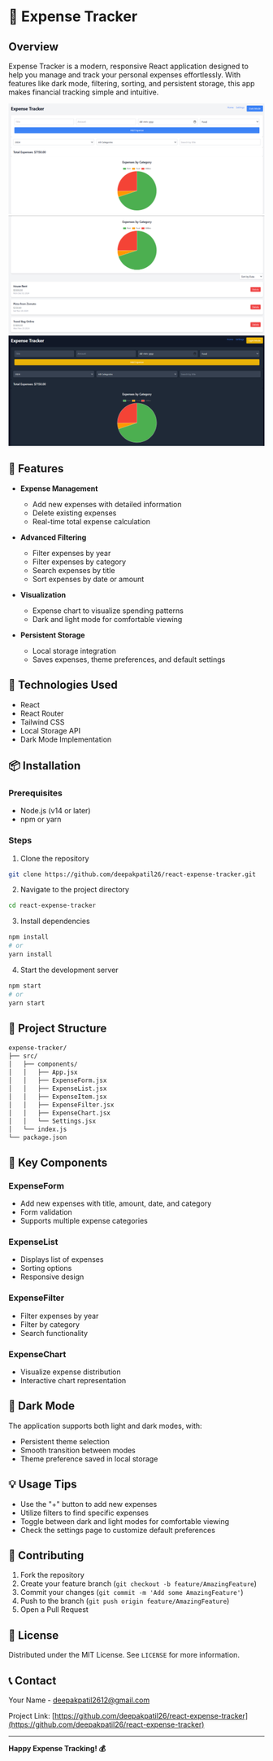 # 💸 Expense Tracker

## Overview

Expense Tracker is a modern, responsive React application designed to help you manage and track your personal expenses effortlessly. With features like dark mode, filtering, sorting, and persistent storage, this app makes financial tracking simple and intuitive.

![Light Mode-1](public/assets/part-1.png)
![Light Mode-2](public/assets/part-2.png)
![Dark Mode](public/assets/part-3.png)

## 🌟 Features

- **Expense Management**
  - Add new expenses with detailed information
  - Delete existing expenses
  - Real-time total expense calculation

- **Advanced Filtering**
  - Filter expenses by year
  - Filter expenses by category
  - Search expenses by title
  - Sort expenses by date or amount

- **Visualization**
  - Expense chart to visualize spending patterns
  - Dark and light mode for comfortable viewing

- **Persistent Storage**
  - Local storage integration
  - Saves expenses, theme preferences, and default settings

## 🚀 Technologies Used

- React
- React Router
- Tailwind CSS
- Local Storage API
- Dark Mode Implementation

## 📦 Installation

### Prerequisites
- Node.js (v14 or later)
- npm or yarn

### Steps
1. Clone the repository
```bash
git clone https://github.com/deepakpatil26/react-expense-tracker.git
```

2. Navigate to the project directory
```bash
cd react-expense-tracker
```

3. Install dependencies
```bash
npm install
# or
yarn install
```

4. Start the development server
```bash
npm start
# or
yarn start
```

## 🔧 Project Structure

```
expense-tracker/
├── src/
│   ├── components/
│   │   ├── App.jsx
│   │   ├── ExpenseForm.jsx
│   │   ├── ExpenseList.jsx
│   │   ├── ExpenseItem.jsx
│   │   ├── ExpenseFilter.jsx
│   │   ├── ExpenseChart.jsx
│   │   └── Settings.jsx
│   └── index.js
└── package.json
```

## 🌈 Key Components

### ExpenseForm
- Add new expenses with title, amount, date, and category
- Form validation
- Supports multiple expense categories

### ExpenseList
- Displays list of expenses
- Sorting options
- Responsive design

### ExpenseFilter
- Filter expenses by year
- Filter by category
- Search functionality

### ExpenseChart
- Visualize expense distribution
- Interactive chart representation

## 🌙 Dark Mode

The application supports both light and dark modes, with:
- Persistent theme selection
- Smooth transition between modes
- Theme preference saved in local storage

## 💡 Usage Tips

- Use the "+" button to add new expenses
- Utilize filters to find specific expenses
- Toggle between dark and light modes for comfortable viewing
- Check the settings page to customize default preferences

## 🤝 Contributing

1. Fork the repository
2. Create your feature branch (`git checkout -b feature/AmazingFeature`)
3. Commit your changes (`git commit -m 'Add some AmazingFeature'`)
4. Push to the branch (`git push origin feature/AmazingFeature`)
5. Open a Pull Request

## 📄 License

Distributed under the MIT License. See `LICENSE` for more information.

## 📞 Contact

Your Name - deepakpatil2612@gmail.com

Project Link: [https://github.com/deepakpatil26/react-expense-tracker](https://github.com/deepakpatil26/react-expense-tracker)

---

**Happy Expense Tracking! 💰**
